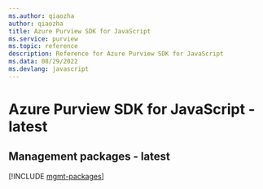 ```yaml
---
ms.author: qiaozha
author: qiaozha
title: Azure Purview SDK for JavaScript
ms.service: purview
ms.topic: reference
description: Reference for Azure Purview SDK for JavaScript
ms.data: 08/29/2022
ms.devlang: javascript
---
```

# Azure Purview SDK for JavaScript - latest

## Management packages - latest
[!INCLUDE [mgmt-packages](purview-mgmt-index.md)]